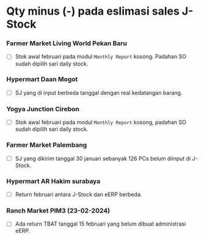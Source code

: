 # Qty minus (-) pada eslimasi sales J-Stock

### Farmer Market Living World Pekan Baru
- [ ] Stok awal februari pada modul `Monthly Report` kosong. Padahan SO sudah dipilih sari daily stock.

### Hypermart Daan Mogot
- [ ] SJ yang di input berbeda tanggal dengan real kedatangan barang.

### Yogya Junction Cirebon
- [ ] Stok awal februari pada modul `Monthly Report` kosong, padahan SO sudah dipilih sari daily stock.

### Farmer Market Palembang
- [ ] SJ yang dikirim tanggal 30 januari sebanyak 126 PCs belum diinput di J-Stock.

### Hypermart AR Hakim surabaya
- [ ] Return februari antara J-Stock dan eERP berbeda.

### Ranch Market PIM3 (23-02-2024)
- [ ] Ada return TBAT tanggal 15 februari yang belum dibuat administrasi eERP.
